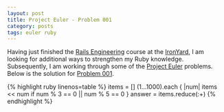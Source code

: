 ```yaml
---
layout: post
title: Project Euler - Problem 001 
category: posts
tags: euler ruby 
---
```


Having just finished the [Rails Engineering] course at the [IronYard], I am looking for additional ways to strengthen my Ruby knowledge. Subsequently, I am working through some of the [Project Euler] problems. Below is the solution for [Problem 001].

{% highlight ruby linenos=table %}
items = []
(1...1000).each { |num| items << num if num % 3 == 0 || num % 5 == 0 }
answer = items.reduce(:+)
{% endhighlight %}


[IronYard]: http://www.theironyard.com
[Rails Engineering]: http://theironyard.com/academy/rails-engineering/
[Project Euler]: https://projecteuler.net
[Problem 001]: https://projecteuler.net/problem=1
